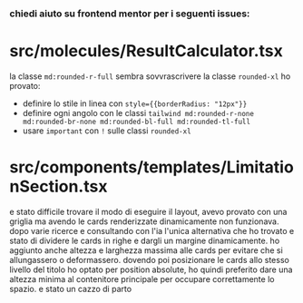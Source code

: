 ### chiedi aiuto su frontend mentor per i seguenti issues:

# src/molecules/ResultCalculator.tsx

la classe `md:rounded-r-full` sembra sovvrascrivere la classe `rounded-xl`
ho provato:
- definire lo stile in linea con `style={{borderRadius: "12px"}}`
- definire ogni angolo con le classi `tailwind md:rounded-r-none md:rounded-br-none md:rounded-bl-full md:rounded-tl-full`
- usare `important` con `!` sulle classi `rounded-xl`


# src/components/templates/LimitationSection.tsx

e stato difficile trovare il modo di eseguire il layout, avevo provato con una griglia ma avendo le cards renderizzate dinamicamente non funzionava. dopo varie ricerce e consultando con l'ia l'unica alternativa che ho trovato e stato di dividere le cards in righe e dargli un margine dinamicamente. ho aggiunto anche altezza e larghezza massima alle cards per evitare che si allungassero o deformassero. dovendo poi posizionare le cards allo stesso livello del titolo ho optato per position absolute, ho quindi preferito dare una altezza minima al contenitore principale per occupare correttamente lo spazio. e stato un cazzo di parto

